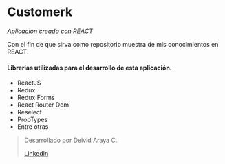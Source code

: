 <h1><strong>Custo</strong>merk</h1>
<i>Aplicacion creada con REACT</i>

<p>Con el fin de que sirva como repositorio muestra 
de mis conocimientos en REACT.</p>
<h4>Librerias utilizadas para el desarrollo de esta aplicación.</h4>
<ul>
    <li>ReactJS</li>
    <li>Redux</li>
    <li>Redux Forms</li>
    <li>React Router Dom</li>
    <li>Reselect</li>
    <li>PropTypes</li>
    <li>Entre otras</li>
</ul>

<blockquote>
    <p>Desarrollado por Deivid Araya C.</p>
    <a href= "https://www.linkedin.com/in/davevelopercr/">LinkedIn</a>
</blockquote>
    
    
